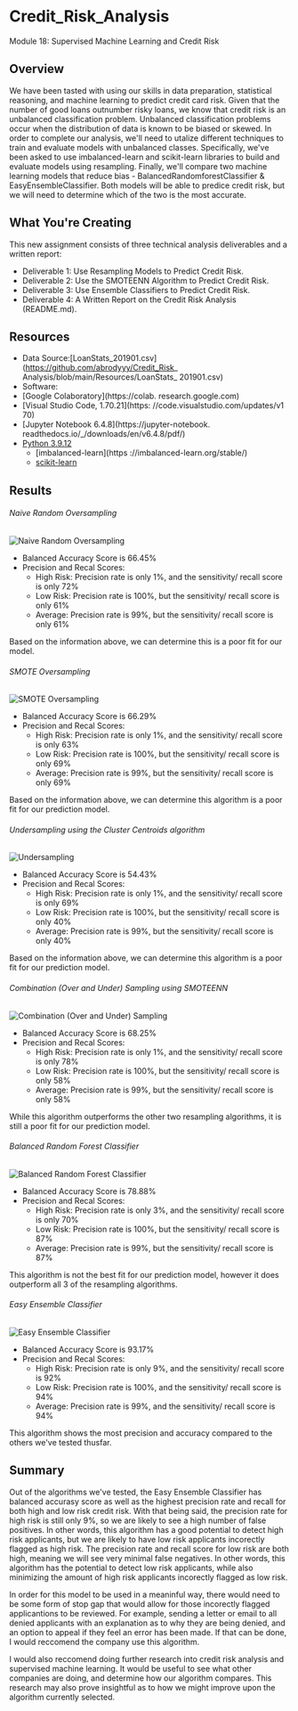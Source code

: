 # Credit_Risk_Analysis
Module 18: Supervised Machine Learning and Credit Risk

## Overview
We have been tasted with using our skills in data preparation, statistical reasoning, and machine learning to predict credit card risk. Given that the number of good loans outnumber risky loans, we know that credit risk is an unbalanced classification problem. Unbalanced classification problems occur when the distribution of data is known to be biased or skewed. In order to complete our analysis, we'll need to utalize different techniques to train and evaluate models with unbalanced classes. Specifically, we've been asked to use imbalanced-learn and scikit-learn libraries to build and evaluate models using resampling. Finally, we'll compare two machine learning models that reduce bias - BalancedRandomforestClassifier & EasyEnsembleClassifier. Both models will be able to predice credit risk, but we will need to determine which of the two is the most accurate.


## What You're Creating
This new assignment consists of three technical analysis deliverables and a written report:
- Deliverable 1: Use Resampling Models to Predict Credit Risk.
- Deliverable 2: Use the SMOTEENN Algorithm to Predict Credit Risk.
- Deliverable 3: Use Ensemble Classifiers to Predict Credit Risk.
- Deliverable 4: A Written Report on the Credit Risk Analysis (README.md).


## Resources
- Data Source:[LoanStats_201901.csv](https://github.com/abrodyyy/Credit_Risk_ Analysis/blob/main/Resources/LoanStats_ 201901.csv)
- Software:
- [Google Colaboratory](https://colab. research.google.com)
- [Visual Studio Code, 1.70.21](https: //code.visualstudio.com/updates/v1 70)
- [Jupyter Notebook 6.4.8](https://jupyter-notebook. readthedocs.io/_/downloads/en/v6.4.8/pdf/)
- [Python 3.9.12](https://www.python.org/downloads/release/python-3912/)
    - [imbalanced-learn](https ://imbalanced-learn.org/stable/)
    - [scikit-learn](https://scikit-learn.org/stable/)


## Results

###### Naive Random Oversampling

![Naive Random Oversampling](https://user-images.githubusercontent.com/111623064/217157402-ae3afbc0-1cb9-462f-b45a-b0f4ddf065e8.png)

- Balanced Accuracy Score is 66.45% 
- Precision and Recal Scores: 
    - High Risk: Precision rate is only 1%, and the sensitivity/ recall score is only 72%
    - Low Risk:  Precision rate is 100%, but the sensitivity/ recall score is only 61%
    - Average: Precision rate is 99%, but the sensitivity/ recall score is only 61%

Based on the information above, we can determine this is a poor fit for our model. 

###### SMOTE Oversampling

![SMOTE Oversampling](https://user-images.githubusercontent.com/111623064/217157354-0f7a4a5a-3642-42d3-a2c2-f4c21b38779f.png)

- Balanced Accuracy Score is 66.29% 
- Precision and Recal Scores: 
    - High Risk: Precision rate is only 1%, and the sensitivity/ recall score is only 63%
    - Low Risk:  Precision rate is 100%, but the sensitivity/ recall score is only 69%
    - Average: Precision rate is 99%, but the sensitivity/ recall score is only 69%

Based on the information above, we can determine this algorithm is a poor fit for our prediction model. 

###### Undersampling using the Cluster Centroids algorithm

![Undersampling](https://user-images.githubusercontent.com/111623064/217157289-10eb3256-7d6b-4417-911a-ac40886dc701.png)

- Balanced Accuracy Score is 54.43% 
- Precision and Recal Scores: 
    - High Risk: Precision rate is only 1%, and the sensitivity/ recall score is only 69%
    - Low Risk:  Precision rate is 100%, but the sensitivity/ recall score is only 40%
    - Average: Precision rate is 99%, but the sensitivity/ recall score is only 40%

Based on the information above, we can determine this algorithm is a poor fit for our prediction model. 

###### Combination (Over and Under) Sampling using SMOTEENN

![Combination (Over and Under) Sampling](https://user-images.githubusercontent.com/111623064/217157499-5d82f072-27a8-40f9-8818-0ee16dce6fe8.png)

- Balanced Accuracy Score is 68.25%
- Precision and Recal Scores: 
    - High Risk: Precision rate is only 1%, and the sensitivity/ recall score is only 78%
    - Low Risk:  Precision rate is 100%, but the sensitivity/ recall score is only 58%
    - Average: Precision rate is 99%, but the sensitivity/ recall score is only 58%

While this algorithm outperforms the other two resampling algorithms, it is still a poor fit for our prediction model. 

###### Balanced Random Forest Classifier

![Balanced Random Forest Classifier](https://user-images.githubusercontent.com/111623064/217157531-2e59c51e-4e96-43be-a1a1-d7ffdb5351e6.png)

- Balanced Accuracy Score is 78.88% 
- Precision and Recal Scores: 
    - High Risk: Precision rate is only 3%, and the sensitivity/ recall score is only 70%
    - Low Risk:  Precision rate is 100%, but the sensitivity/ recall score is 87%
    - Average: Precision rate is 99%, but the sensitivity/ recall score is 87%

This algorithm is not the best fit for our prediction model, however it does outperform all 3 of the resampling algorithms. 

###### Easy Ensemble Classifier

![Easy Ensemble Classifier](https://user-images.githubusercontent.com/111623064/217157554-ea4873ed-96a6-4cd2-a405-86be33fcb685.png)

- Balanced Accuracy Score is 93.17% 
- Precision and Recal Scores: 
    - High Risk: Precision rate is only 9%, and the sensitivity/ recall score is 92%
    - Low Risk:  Precision rate is 100%, and the sensitivity/ recall score is 94%
    - Average: Precision rate is 99%, and the sensitivity/ recall score is 94%

This algorithm shows the most precision and accuracy compared to the others we've tested thusfar.

## Summary
Out of the algorithms we've tested, the Easy Ensemble Classifier has balanced accurasy score as well as the highest precision rate and recall for both high and low risk credit risk. With that being said, the precision rate for high risk is still only 9%, so we are likely to see a high number of false positives. In other words, this algorithm has a good potential to detect high risk applicants, but we are likely to have low risk applicants incorectly flagged as high risk. The precision rate and recall score for low risk are both high, meaning we will see very minimal false negatives. In other words, this algorithm has the potential to detect low risk applicants, while also minimizing the amount of high risk applicants incorectly flagged as low risk. 

In order for this model to be used in a meaninful way, there would need to be some form of stop gap that would allow for those incorectly flagged applicantions to be reviewed. For example, sending a letter or email to all denied applicants with an explanation as to why they are being denied, and an option to appeal if they feel an error has been made. If that can be done, I would reccomend the company use this algorithm. 

I would also reccomend doing further research into credit risk analysis and supervised machine learning. It would be useful to see what other companies are doing, and determine how our algorithm compares. This research may also prove insightful as to how we might improve upon the algorithm currently selected. 

